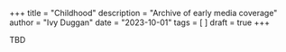 +++
title = "Childhood"
description = "Archive of early media coverage"
author = "Ivy Duggan"
date = "2023-10-01"
tags = [
]
draft = true
+++

TBD
